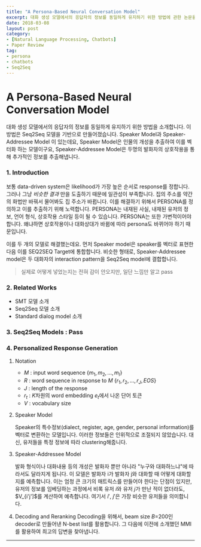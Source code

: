 ```yaml
---
title: "A Persona-Based Neural Conversation Model"
excerpt: 대화 생성 모델에서의 응답자의 정보를 동일하게 유지하기 위한 방법에 관한 논문을 읽고 정리했습니다.
date: 2018-03-08
layout: post
category:
- [Natural Language Processing, Chatbots]
- Paper Review
tag:
- persona
- chatbots
- Seq2Seq
---
```


# A Persona-Based Neural Conversation Model

대화 생성 모델에서의 응답자의 정보를 동일하게 유지하기 위한 방법을 소개합니다. 이 방법은 Seq2Seq 모델을 기반으로 만들어졌습니다. Speaker Model과 Speaker-Addressee Model 이 있는데요, Speaker Model은 인물의 개성을 추출하여 이를 벡터화 하는 모델이구요, Speaker-Addressee Model은 두명의 발화자의 상호작용을 통해 추가적인 정보를 추출해냅니다. 

### 1. Introduction
보통 data-driven system은 likelihood가 가장 높은 순서로 response를 정합니다. 그러나 그냥 *비슷한 결과* 만을 도출하기 때문에 일관성이 부족합니다. 집의 주소를 약간의 화법만 바꿔서 물어봐도 집 주소가 바뀝니다. 이를 해결하기 위해서 PERSONA를 정의하고 이를 추출하기 위해 노력합니다. PERSONA는 내재된 사실, 내재된 유저의 정보, 언어 형식, 상호작용 스타일 등이 될 수 있습니다. PERSONA는 또한 가변적이어야 합니다. 왜냐하면 상호작용이나 대화상대가 바뀜에 따라 persona도 바뀌어야 하기 때문입니다.

이를 두 개의 모델로 해결했는데요. 먼저 Speaker model은 speaker를 벡터로 표현한 다음 이를 SEQ2SEQ Target에 통합합니다. 비슷한 형태로, Speaker-Addressee model은 두 대화자의 interaction pattern을 Seq2Seq model에 결합합니다.
> 실제로 어떻게 넣었는지는 전혀 감이 안오지만, 일단 느낌만 알고 pass

### 2. Related Works
- SMT 모델 소개
- Seq2Seq 모델 소개
- Standard dialog model 소개

### 3. Seq2Seq Models : Pass

### 4. Personalized Response Generation
1. Notation
    - $M$ : input word sequence {$m_1, m_2, ..., m_I$}
    - $R$ : word sequence in response to $M$ {$r_1,r_2,...,r_J,EOS$}
    - $J$ : length of the response
    - $r_t$ : $K$차원의 word embedding $e_t$에서 나온 단어 토큰
    - $V$ : vocabulary size
2. Speaker Model

    Speaker의 특수정보(dialect, register, age, gender, personal information)를 벡터로 변환하는 모델입니다. 이러한 정보들은 인위적으로 조절되지 않았습니다. 대신, 유저들을 특정 정보에 따라 clustering해줍니다. 
3. Speaker-Addressee Model

    발화 형식이나 대화내용 등의 개성은 발화자 뿐만 아니라 "누구와 대화하느냐"에 따라서도 달라지게 됩니다. 이 모델은 발화자 i가 발화자 j와 대화할 때 어떻게 대화할지를 예측합니다. 이는 엄청 큰 크기의 매트릭스를 만들어야 한다는 단점이 있지만, 유저의 정보를 임베딩하는 과정에서 비록 유저 $i$와 유저 $j$가 만난 적이 없더라도, $V_{i'j']$를 계산하여 예측합니다. 여기서 $i'$, $j'$은 가장 비슷한 유저들을 의미합니다.
4. Decoding and Reranking
    Decoding을 위해서, beam size $B$=200인 decoder로 만들어낸 N-best list를 활용합니다. 그 다음에 이전에 소개했던 MMI를 활용하여 최고의 답변을 찾아냅니다.
    
---
